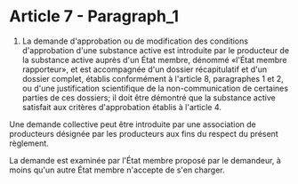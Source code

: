# Article 7 - Paragraph_1

1. La demande d'approbation ou de modification des conditions d'approbation d'une substance active est introduite par le producteur de la substance active auprès d'un État membre, dénommé «l'État membre rapporteur», et est accompagnée d'un dossier récapitulatif et d'un dossier complet, établis conformément à l'article 8, paragraphes 1 et 2, ou d'une justification scientifique de la non-communication de certaines parties de ces dossiers; il doit être démontré que la substance active satisfait aux critères d'approbation établis à l'article 4.

Une demande collective peut être introduite par une association de producteurs désignée par les producteurs aux fins du respect du présent règlement.

La demande est examinée par l'État membre proposé par le demandeur, à moins qu'un autre État membre n'accepte de s'en charger.